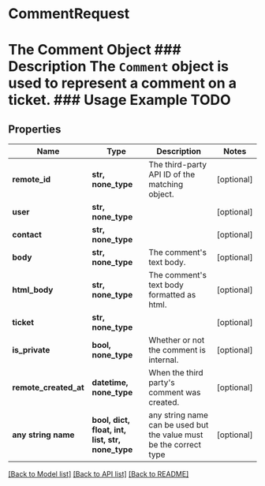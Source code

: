 # CommentRequest

# The Comment Object ### Description The `Comment` object is used to represent a comment on a ticket.  ### Usage Example TODO

## Properties
Name | Type | Description | Notes
------------ | ------------- | ------------- | -------------
**remote_id** | **str, none_type** | The third-party API ID of the matching object. | [optional] 
**user** | **str, none_type** |  | [optional] 
**contact** | **str, none_type** |  | [optional] 
**body** | **str, none_type** | The comment&#39;s text body. | [optional] 
**html_body** | **str, none_type** | The comment&#39;s text body formatted as html. | [optional] 
**ticket** | **str, none_type** |  | [optional] 
**is_private** | **bool, none_type** | Whether or not the comment is internal. | [optional] 
**remote_created_at** | **datetime, none_type** | When the third party&#39;s comment was created. | [optional] 
**any string name** | **bool, dict, float, int, list, str, none_type** | any string name can be used but the value must be the correct type | [optional]

[[Back to Model list]](../README.md#documentation-for-models) [[Back to API list]](../README.md#documentation-for-api-endpoints) [[Back to README]](../README.md)



